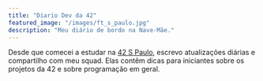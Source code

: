```yaml
---
title: "Diario Dev da 42"
featured_image: "/images/ft_s_paulo.jpg"
description: "Meu diário de bordo na Nave-Mãe."
---
```


Desde que comecei a estudar na [42 S Paulo](https://www.42sp.org.br/), escrevo
atualizações diárias e compartilho com meu squad. Elas contêm dicas para
iniciantes sobre os projetos da 42 e sobre programação em geral.
